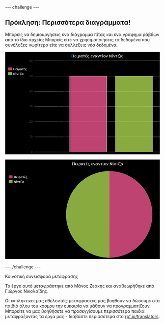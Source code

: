 --- challenge ---

## Πρόκληση: Περισσότερα διαγράμματα!

Μπορείς να δημιουργήσεις ένα διάγραμμα πίτας και ένα γράφημα ράβδων από το ίδιο αρχείο; Μπορείς είτε να χρησιμοποιήσεις τα δεδομένα που συνέλεξες νωρίτερα είτε να συλλέξεις νέα δεδομένα.

![screenshot](images/pets-pn-bar.png)

![screenshot](images/pets-pn.png)

--- /challenge ---


Κοινοτική συνεισφορά μετάφρασης

Το έργο αυτό μεταφράστηκε από Μάνος Ζεάκης και αναθεωρήθηκε από Γιώργος Νικολαΐδης.

Οι εκπληκτικοί μας εθελοντές-μεταφραστές μας βοηθούν να δώσουμε στα παιδιά όλου του κόσμου την ευκαιρία να μάθουν να προγραμματίζουν. Μπορείτε να μας βοηθήσετε να προσεγγίσουμε περισσότερα παιδιά μεταφράζοντας τα έργα μας - διαβάστε περισσότερα στο [rpf.io/translators](https://rpf.io/translators).